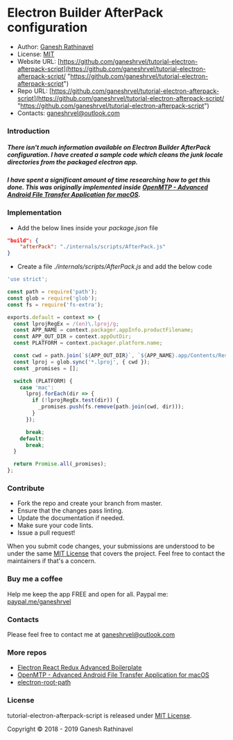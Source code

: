 # Electron Builder AfterPack configuration

- Author: [Ganesh Rathinavel](https://www.linkedin.com/in/ganeshrvel "Ganesh Rathinavel")
- License: [MIT](https://github.com/ganeshrvel/tutorial-electron-afterpack-script/blob/master/LICENSE "MIT")
- Website URL: [https://github.com/ganeshrvel/tutorial-electron-afterpack-script](https://github.com/ganeshrvel/tutorial-electron-afterpack-script/ "https://github.com/ganeshrvel/tutorial-electron-afterpack-script")
- Repo URL: [https://github.com/ganeshrvel/tutorial-electron-afterpack-script](https://github.com/ganeshrvel/tutorial-electron-afterpack-script/ "https://github.com/ganeshrvel/tutorial-electron-afterpack-script")
- Contacts: ganeshrvel@outlook.com


### Introduction

##### There isn't much information available on Electron Builder AfterPack configuration. I have created a sample code which cleans the junk locale directories from the packaged electron app.
##### I have spent a significant amount of time researching how to get this done. This was originally implemented inside [OpenMTP - Advanced Android File Transfer Application for macOS](https://github.com/ganeshrvel/openmtp "OpenMTP - Advanced Android File Transfer Application for macOS").

### Implementation

- Add the below lines inside your *package.json* file

```json
"build": {
    "afterPack": "./internals/scripts/AfterPack.js"
}
```

- Create a file *./internals/scripts/AfterPack.js* and add the below code

```javascript
'use strict';

const path = require('path');
const glob = require('glob');
const fs = require('fs-extra');

exports.default = context => {
  const lprojRegEx = /(en)\.lproj/g;
  const APP_NAME = context.packager.appInfo.productFilename;
  const APP_OUT_DIR = context.appOutDir;
  const PLATFORM = context.packager.platform.name;

  const cwd = path.join(`${APP_OUT_DIR}`, `${APP_NAME}.app/Contents/Resources`);
  const lproj = glob.sync('*.lproj', { cwd });
  const _promises = [];

  switch (PLATFORM) {
    case 'mac':
      lproj.forEach(dir => {
        if (!lprojRegEx.test(dir)) {
          _promises.push(fs.remove(path.join(cwd, dir)));
        }
      });

      break;
    default:
      break;
  }

  return Promise.all(_promises);
};
```


### Contribute
- Fork the repo and create your branch from master.
- Ensure that the changes pass linting.
- Update the documentation if needed.
- Make sure your code lints.
- Issue a pull request!

When you submit code changes, your submissions are understood to be under the same [MIT License](https://github.com/ganeshrvel/tutorial-electron-afterpack-script/blob/master/LICENSE "MIT License") that covers the project. Feel free to contact the maintainers if that's a concern.


### Buy me a coffee
Help me keep the app FREE and open for all.
Paypal me: [paypal.me/ganeshrvel](https://paypal.me/ganeshrvel "paypal.me/ganeshrvel")

### Contacts
Please feel free to contact me at ganeshrvel@outlook.com

### More repos
- [Electron React Redux Advanced Boilerplate](https://github.com/ganeshrvel/electron-react-redux-advanced-boilerplate "Electron React Redux Advanced Boilerplate")
- [OpenMTP  - Advanced Android File Transfer Application for macOS](https://github.com/ganeshrvel/openmtp "OpenMTP  - Advanced Android File Transfer Application for macOS")
- [electron-root-path](https://github.com/ganeshrvel/npm-electron-root-path "Get the root path of an Electron Application")

### License
tutorial-electron-afterpack-script is released under [MIT License](https://github.com/ganeshrvel/tutorial-electron-afterpack-script/blob/master/LICENSE "MIT License").

Copyright © 2018 - 2019 Ganesh Rathinavel
